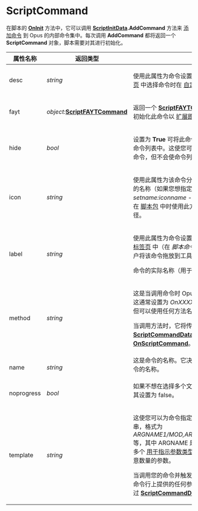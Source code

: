 # ScriptCommand

在脚本的 **[OnInit](../scripting_events/oninit.zh.md)** 方法中，它可以调用 **[ScriptInitData](scriptinitdata.zh.md).AddCommand** 方法来 [添加命令](/Manual/scripting/example_scripts/adding_a_new_internal_command.zh.md) 到 Opus 的内部命令集中。每次调用 **AddCommand** 都将返回一个 **ScriptCommand** 对象，脚本需要对其进行初始化。

<table>
<thead><tr><th>
属性名称</th><th>
返回类型</th><th>
描述
</th></tr></thead><tbody><tr><td>
desc</td><td>

*string*</td><td>

使用此属性为命令设置描述，该描述会在用户从 [命令标签页](/Manual/customize/the_customize_dialog/commands.zh.md) 中选择命令时在 [自定义](/Manual/customize/README.zh.md) 对话框中显示。
</td></tr><tr><td>
fayt</td><td>

*object:***[ScriptFAYTCommand](scriptfaytcommand.zh.md)**</td><td>

返回一个 **[ScriptFAYTCommand](scriptfaytcommand.zh.md)** 对象，您可以使用它来初始化此命令以 [扩展即时查找字段](/Manual/scripting/example_scripts/extending_the_fayt.zh.md)。
</td></tr><tr><td>
hide</td><td>

*bool*</td><td>

设置为 **True** 可将此命令隐藏在 [命令编辑器](/Manual/customize/creating_your_own_buttons/command_editor/README.zh.md) 中显示的下拉命令列表中。这使您可以添加仍可在按钮和热键中使用的命令，但不会使命令列表变得混乱。
</td></tr><tr><td>
icon</td><td>

*string*</td><td>

使用此属性为该命令分配默认图标。您可以指定内部图标的名称（如果您想指定特定集合中的图标，请使用 *setname:iconname -* 仅当您将脚本与自己的图标集捆绑在 [脚本包](/Manual/scripting/script_add-ins/script_package.zh.md) 中时使用此方法）或外部图标或图像文件的路径。
</td></tr><tr><td>
label</td><td>

*string*</td><td>

使用此属性为命令设置标签。它将在 [自定义](/Manual/customize/README.zh.md) 对话框的 [命令标签页](/Manual/customize/the_customize_dialog/commands.zh.md) 中（在 *脚本命令* 类别下）显示，并且将形成如果用户将该命令拖放到工具栏中创建的按钮的默认标签。

命令的实际名称（用于调用命令）通过 **name** 属性分配。
</td></tr><tr><td>
method</td><td>

*string*</td><td>

这是当调用命令时 Opus 将在脚本中调用的方法的名称。这通常设置为 *OnXXXXX*，其中 *XXXXX* 是命令的名称，但可以使用任何方法名称。

当调用方法时，它将传递一个参数，一个 **[ScriptCommandData](scriptcommanddata.zh.md)** 对象。通常将此方法称为 **[OnScriptCommand](../scripting_events/onscriptcommand.zh.md)**。
</td></tr><tr><td>
name</td><td>

*string*</td><td>
这是命令的名称。它决定了在按钮和热键中使用时调用命令的名称。
</td></tr><tr><td>
noprogress</td><td>

*bool*</td><td>
如果不想在选择多个文件时显示命令的进度指示器，请将其设置为 false。
</td></tr><tr><td>
template</td><td>

*string*</td><td>

这使您可以为命令指定可选的命令行模板。它是一个字符串，格式为 *ARGNAME1/MOD,ARGNAME2/MOD,ARGNAME3/MOD* 等，其中 ARGNAME 是参数的名称，而 /MOD 是一个或多个 [用于指示参数类型的修饰符](../../command_reference/argument_types.zh.md)。命令行模板可以指定任意数量的参数。

当调用您的命令并触发其 **[OnScriptCommand](../scripting_events/onscriptcommand.zh.md)** 事件时，命令行上提供的任何参数都将根据此模板进行解析，并通过 **[ScriptCommandData](scriptcommanddata.zh.md).[func](func.zh.md).args** 属性提供。
</td></tr></tbody>
</table>